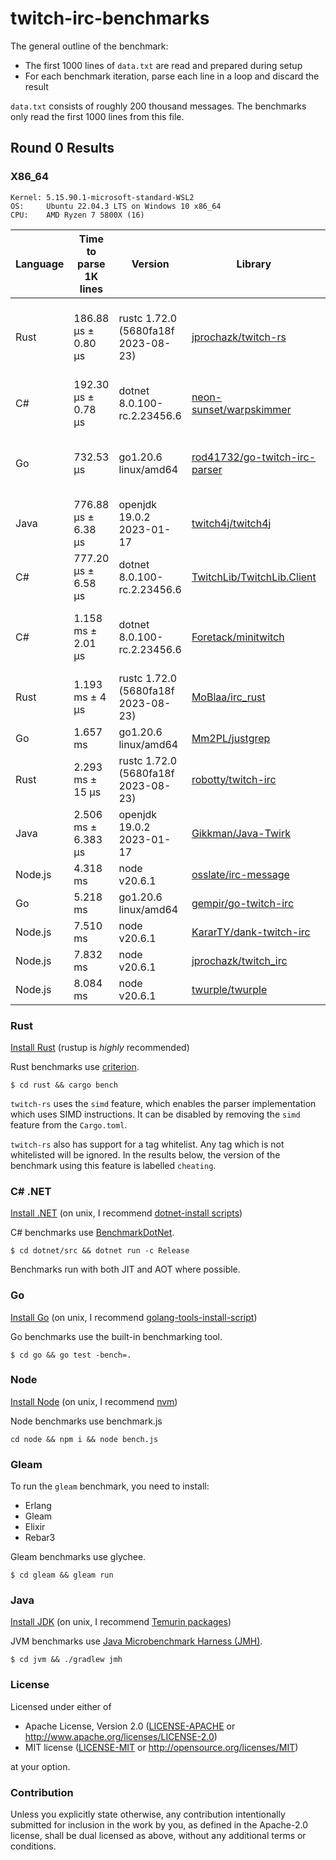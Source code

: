 # twitch-irc-benchmarks

The general outline of the benchmark:
- The first 1000 lines of `data.txt` are read and prepared during setup
- For each benchmark iteration, parse each line in a loop and discard the result

`data.txt` consists of roughly 200 thousand messages. The benchmarks only read the first 1000 lines from this file.

## Round 0 Results

### X86_64

```
Kernel: 5.15.90.1-microsoft-standard-WSL2
OS:     Ubuntu 22.04.3 LTS on Windows 10 x86_64 
CPU:    AMD Ryzen 7 5800X (16)
```

| Language | Time to parse 1K lines | Version                             | Library                                                                                                                   | Notes                                                 |
| -------- | ---------------------- | ----------------------------------- | ------------------------------------------------------------------------------------------------------------------------- | ----------------------------------------------------- |
| Rust     | 186.88 µs ± 0.80 µs    | rustc 1.72.0 (5680fa18f 2023-08-23) | [jprochazk/twitch-rs](https://github.com/jprochazk/twitch-rs/tree/6c25b2f1bc5ad34b039bbb73c2bb2c0f599f88c4)               | Additionally parses tag keys to specific enum members |
| C#       | 192.30 µs ± 0.78 µs    | dotnet 8.0.100-rc.2.23456.6         | [neon-sunset/warpskimmer](https://github.com/neon-sunset/warpskimmer/tree/4d8589d2f573b31e82527507f7f4d70210b2cb31)       |                                                       |
| Go       | 732.53 µs              | go1.20.6 linux/amd64                | [rod41732/go-twitch-irc-parser](https://github.com/rod41732/go-twitch-irc-parser/tree/v0.0.3.1)                           | Does not parse message prefix elements                |
| Java     | 776.88 µs ± 6.38 µs    | openjdk 19.0.2 2023-01-17           | [twitch4j/twitch4j](https://github.com/twitch4j/twitch4j/commit/33b50b76e42c3c17f9a5d91ac4f96594d223a5ec)                 |                                                       |
| C#       | 777.20 µs ± 6.58 µs    | dotnet 8.0.100-rc.2.23456.6         | [TwitchLib/TwitchLib.Client](https://github.com/TwitchLib/TwitchLib.Client/tree/5fea08f8a4a91a0c9e5d0ccb17c3143a6992ff3d) |                                                       |
| C#       | 1.158 ms ± 2.01 µs     | dotnet 8.0.100-rc.2.23456.6         | [Foretack/minitwitch](https://github.com/jprochazk/minitwitch-bench/tree/a5d2c7b7f5717ff00e6a2f29fd1c0099ff02a59d)        | Additionally parses emote sets, badges and more       |
| Rust     | 1.193 ms ± 4 µs        | rustc 1.72.0 (5680fa18f 2023-08-23) | [MoBlaa/irc_rust](https://github.com/MoBlaa/irc_rust/tree/4ae66fb3176b1d46cec6764f1a76aa6e9673d08b)                       |                                                       |
| Go       | 1.657 ms               | go1.20.6 linux/amd64                | [Mm2PL/justgrep](https://github.com/Mm2PL/justgrep/tree/v0.0.6)                                                           |                                                       |
| Rust     | 2.293 ms ± 15 µs       | rustc 1.72.0 (5680fa18f 2023-08-23) | [robotty/twitch-irc](https://github.com/robotty/twitch-irc-rs/tree/v5.0.0)                                                |                                                       |
| Java     | 2.506 ms ± 6.383 µs    | openjdk 19.0.2 2023-01-17           | [Gikkman/Java-Twirk](https://github.com/Gikkman/Java-Twirk/tree/0.7.1)                                                    |                                                       |
| Node.js  | 4.318 ms               | node v20.6.1                        | [osslate/irc-message](https://github.com/osslate/irc-message/tree/v3.0.1)                                                 |                                                       |
| Go       | 5.218 ms               | go1.20.6 linux/amd64                | [gempir/go-twitch-irc](https://github.com/jprochazk/go-twitch-irc/tree/v4.2.0)                                            |                                                       |
| Node.js  | 7.510 ms               | node v20.6.1                        | [KararTY/dank-twitch-irc](https://github.com/KararTY/dank-twitch-irc/tree/v6.0.0)                                         |                                                       |
| Node.js  | 7.832 ms               | node v20.6.1                        | [jprochazk/twitch_irc](https://github.com/jprochazk/twitch_irc/tree/0.11.2)                                               |                                                       |
| Node.js  | 8.084 ms               | node v20.6.1                        | [twurple/twurple](https://github.com/twurple/twurple/tree/v6.2.1)                                                         |                                                       |

### Rust

[Install Rust](https://www.rust-lang.org/tools/install) (rustup is *highly* recommended)

Rust benchmarks use [criterion](https://github.com/bheisler/criterion.rs).

```
$ cd rust && cargo bench
```

`twitch-rs` uses the `simd` feature, which enables the parser implementation which uses SIMD instructions.
It can be disabled by removing the `simd` feature from the `Cargo.toml`.

`twitch-rs` also has support for a tag whitelist. Any tag which is not whitelisted will be ignored.
In the results below, the version of the benchmark using this feature is labelled `cheating`.

### C# .NET

[Install .NET](https://dotnet.microsoft.com/en-us/download/dotnet/8.0) (on unix, I recommend [dotnet-install scripts](https://dotnet.microsoft.com/en-us/download/dotnet/scripts))

C# benchmarks use [BenchmarkDotNet](https://github.com/dotnet/BenchmarkDotNet).

```
$ cd dotnet/src && dotnet run -c Release
```

Benchmarks run with both JIT and AOT where possible.

### Go

[Install Go](https://go.dev/doc/install) (on unix, I recommend [golang-tools-install-script](https://github.com/canha/golang-tools-install-script))

Go benchmarks use the built-in benchmarking tool.

```
$ cd go && go test -bench=.
```

### Node

[Install Node](https://nodejs.org/en/download) (on unix, I recommend [nvm](https://github.com/nvm-sh/nvm))

Node benchmarks use benchmark.js
```
cd node && npm i && node bench.js
```
### Gleam

To run the `gleam` benchmark, you need to install:
- Erlang
- Gleam
- Elixir
- Rebar3

Gleam benchmarks use glychee.

```
$ cd gleam && gleam run
```

### Java

[Install JDK](https://adoptium.net/temurin/releases/?version=20) (on unix, I recommend [Temurin packages](https://adoptium.net/installation/linux/))

JVM benchmarks use [Java Microbenchmark Harness (JMH)](https://openjdk.org/projects/code-tools/jmh).

```
$ cd jvm && ./gradlew jmh
```

### License

Licensed under either of

- Apache License, Version 2.0
  ([LICENSE-APACHE](LICENSE-APACHE) or http://www.apache.org/licenses/LICENSE-2.0)
- MIT license
  ([LICENSE-MIT](LICENSE-MIT) or http://opensource.org/licenses/MIT)

at your option.

### Contribution

Unless you explicitly state otherwise, any contribution intentionally submitted
for inclusion in the work by you, as defined in the Apache-2.0 license, shall be
dual licensed as above, without any additional terms or conditions.
